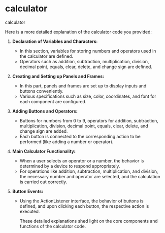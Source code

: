 # calculator
calculator


Here is a more detailed explanation of the calculator code you provided:

1. **Declaration of Variables and Characters:**
   - In this section, variables for storing numbers and operators used in the calculator are defined.
   - Operators such as addition, subtraction, multiplication, division, decimal point, equals, clear, delete, and change sign are defined.

2. **Creating and Setting up Panels and Frames:**
   - In this part, panels and frames are set up to display inputs and buttons conveniently.
   - Various specifications such as size, color, coordinates, and font for each component are configured.

3. **Adding Buttons and Operators:**
   - Buttons for numbers from 0 to 9, operators for addition, subtraction, multiplication, division, decimal point, equals, clear, delete, and change sign are added.
   - Each button is connected to the corresponding action to be performed (like adding a number or operator).

4. **Main Calculator Functionality:**
   - When a user selects an operator or a number, the behavior is determined by a device to respond appropriately.
   - For operations like addition, subtraction, multiplication, and division, the necessary number and operator are selected, and the calculation is carried out correctly.

5. **Button Events:**
   - Using the ActionListener interface, the behavior of buttons is defined, and upon clicking each button, the respective action is executed.
     
  


      These detailed explanations shed light on the core components and functions of the calculator code.


     


     




     

     
